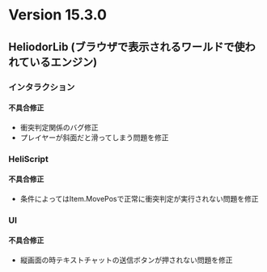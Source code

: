 # Version 15.3.0

## HeliodorLib (ブラウザで表示されるワールドで使われているエンジン)

### インタラクション

#### 不具合修正

- 衝突判定関係のバグ修正
- プレイヤーが斜面だと滑ってしまう問題を修正

### HeliScript

#### 不具合修正

- 条件によってはItem.MovePosで正常に衝突判定が実行されない問題を修正

### UI

#### 不具合修正

- 縦画面の時テキストチャットの送信ボタンが押されない問題を修正
